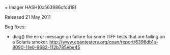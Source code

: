 = Imager HASH(0x563986cfc418)

Released 21 May 2011

Bug fixes:
- diag() the error message on failure for some TIFF tests that are failing on a Solaris smoker. http://www.cpantesters.org/cpan/report/6396db1e-8090-11e0-9682-112b785ebe45